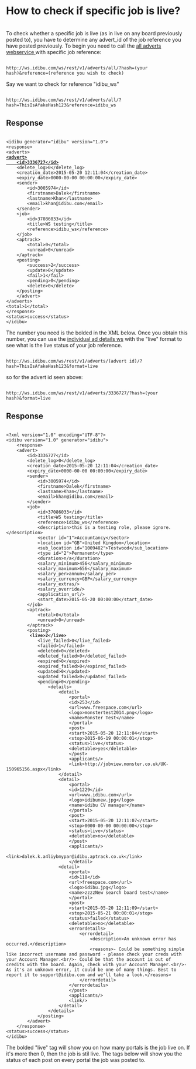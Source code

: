 <h1>How to check if specific job is live?</h1>
<br>
To check whether a specific job is live (as in live on any board previously posted to), you have to determine any advert_id of the job reference you have posted previously. To begin you need to call the <a href="https://github.com/oneworldmarket/idibu-api/blob/master/webservices/advert-management/get-list-of-all-ads.md" target ="_blank"> all adverts webservice </a> with specific job reference:

<pre>
<code>
http://ws.idibu.com/ws/rest/v1/adverts/all/?hash=(your hash)&reference=(reference you wish to check)
</code></pre>

Say we want to check for reference "idibu_ws"

<pre>
<code>
http://ws.idibu.com/ws/rest/v1/adverts/all/?hash=ThisIsAfakeHash123&reference=idibu_ws
</code></pre>

<h2>
	Response</h2>
<pre>
<code>
&lt;idibu generator=&quot;idibu&quot; version=&quot;1.0&quot;&gt;
&lt;response&gt;
&lt;adverts&gt;
<b><u>&lt;advert&gt;
	&lt;id&gt;3336727&lt;/id&gt;</b></u>
	&lt;delete_log&gt;0&lt;/delete_log&gt;
	&lt;creation_date&gt;2015-05-20 12:11:04&lt;/creation_date&gt;
	&lt;expiry_date&gt;0000-00-00 00:00:00&lt;/expiry_date&gt;
	&lt;sender&gt;
		&lt;id&gt;3005974&lt;/id&gt;
		&lt;firstname&gt;Dalek&lt;/firstname&gt;
		&lt;lastname&gt;Khan&lt;/lastname&gt;
		&lt;email&gt;khan@idibu.com&lt;/email&gt;
	&lt;/sender&gt;
	&lt;job&gt;
		&lt;id&gt;37086033&lt;/id&gt;
		&lt;title&gt;WS testing&lt;/title&gt;
		&lt;reference&gt;idibu_ws&lt;/reference&gt;
	&lt;/job&gt;
	&lt;aptrack&gt;
		&lt;total&gt;0&lt;/total&gt;
		&lt;unread&gt;0&lt;/unread&gt;
	&lt;/aptrack&gt;
	&lt;posting&gt;
		&lt;success&gt;2&lt;/success&gt;
		&lt;update&gt;0&lt;/update&gt;
		&lt;fail&gt;1&lt;/fail&gt;
		&lt;pending&gt;0&lt;/pending&gt;
		&lt;delete&gt;0&lt;/delete&gt;
	&lt;/posting&gt;
	&lt;/advert&gt;
&lt;/adverts&gt;
&lt;total&gt;1&lt;/total&gt;
&lt;/response&gt;
&lt;status&gt;success&lt;/status&gt;
&lt;/idibu&gt;
</code></pre>

The number you need is the bolded in the XML below. Once you obtain this number, you can use the <a href="https://github.com/oneworldmarket/idibu-api/blob/master/webservices/advert-management/get-individual-ad-details.md" target="_blank">individual ad details ws</a> with the "live" format to see what is the live status of your job reference.

<pre>
<code>
http://ws.idibu.com/ws/rest/v1/adverts/(advert id)/?hash=ThisIsAfakeHash123&format=live
</code></pre>

so for the advert id seen above:

<pre>
<code>
http://ws.idibu.com/ws/rest/v1/adverts/3336727/?hash=(your hash)&format=live
</code></pre>

<h2>
	Response</h2>
<pre>
<code>
&lt;?xml version=&quot;1.0&quot; encoding=&quot;UTF-8&quot;?&gt;
&lt;idibu version=&quot;1.0&quot; generator=&quot;idibu&quot;&gt;
	&lt;response&gt;
	&lt;advert&gt;
		&lt;id&gt;3336727&lt;/id&gt;
		&lt;delete_log&gt;0&lt;/delete_log&gt;
		&lt;creation_date&gt;2015-05-20 12:11:04&lt;/creation_date&gt;
		&lt;expiry_date&gt;0000-00-00 00:00:00&lt;/expiry_date&gt;
		&lt;sender&gt;
			&lt;id&gt;3005974&lt;/id&gt;
			&lt;firstname&gt;Dalek&lt;/firstname&gt;
			&lt;lastname&gt;Khan&lt;/lastname&gt;
			&lt;email&gt;khan@idibu.com&lt;/email&gt;
		&lt;/sender&gt;
		&lt;job&gt;
			&lt;id&gt;37086033&lt;/id&gt;
			&lt;title&gt;WS testing&lt;/title&gt;
			&lt;reference&gt;idibu_ws&lt;/reference&gt;
			&lt;description&gt;this is a testing role, please ignore.&lt;/description&gt;
			&lt;sector id=&quot;1&quot;&gt;Accountancy&lt;/sector&gt;
			&lt;location id=&quot;GB&quot;&gt;United Kingdom&lt;/location&gt;
			&lt;sub_location id=&quot;1009482&quot;&gt;Testwood&lt;/sub_location&gt;
			&lt;type id=&quot;2&quot;&gt;Permanent&lt;/type&gt;
			&lt;duration&gt;n/a&lt;/duration&gt;
			&lt;salary_minimum&gt;456&lt;/salary_minimum&gt;
			&lt;salary_maximum&gt;656&lt;/salary_maximum&gt;
			&lt;salary_per&gt;annum&lt;/salary_per&gt;
			&lt;salary_currency&gt;GBP&lt;/salary_currency&gt;
			&lt;salary_extras/&gt;
			&lt;salary_override/&gt;
			&lt;application_url/&gt;
			&lt;start_date&gt;2015-05-20 00:00:00&lt;/start_date&gt;
		&lt;/job&gt;
		&lt;aptrack&gt;
			&lt;total&gt;0&lt;/total&gt;
			&lt;unread&gt;0&lt;/unread&gt;
		&lt;/aptrack&gt;
		&lt;posting&gt;
	<b>		&lt;live&gt;2&lt;/live&gt; </b>
			&lt;live_failed&gt;0&lt;/live_failed&gt;
			&lt;failed&gt;1&lt;/failed&gt;
			&lt;deleted&gt;0&lt;/deleted&gt;
			&lt;deleted_failed&gt;0&lt;/deleted_failed&gt;
			&lt;expired&gt;0&lt;/expired&gt;
			&lt;expired_failed&gt;0&lt;/expired_failed&gt;
			&lt;updated&gt;0&lt;/updated&gt;
			&lt;updated_failed&gt;0&lt;/updated_failed&gt;
			&lt;pending&gt;0&lt;/pending&gt;
				&lt;details&gt;
					&lt;detail&gt;
						&lt;portal&gt;
						&lt;id&gt;253&lt;/id&gt;
						&lt;url&gt;www.freespace.com&lt;/url&gt;
						&lt;logo&gt;monstertest2014.png&lt;/logo&gt;
						&lt;name&gt;Monster Test&lt;/name&gt;
						&lt;/portal&gt;
						&lt;post&gt;
						&lt;start&gt;2015-05-20 12:11:04&lt;/start&gt;
						&lt;stop&gt;2015-06-19 00:00:01&lt;/stop&gt;
						&lt;status&gt;live&lt;/status&gt;
						&lt;deletable&gt;yes&lt;/deletable&gt;
						&lt;/post&gt;
						&lt;applicants/&gt;
						&lt;link&gt;http://jobview.monster.co.uk/UK-150965156.aspx&lt;/link&gt;
					&lt;/detail&gt;
					&lt;detail&gt;
						&lt;portal&gt;
						&lt;id&gt;1229&lt;/id&gt;
						&lt;url&gt;www.idibu.com&lt;/url&gt;
						&lt;logo&gt;idibunew.jpg&lt;/logo&gt;
						&lt;name&gt;idibu CV manager&lt;/name&gt;
						&lt;/portal&gt;
						&lt;post&gt;
						&lt;start&gt;2015-05-20 12:11:07&lt;/start&gt;
						&lt;stop&gt;0000-00-00 00:00:00&lt;/stop&gt;
						&lt;status&gt;live&lt;/status&gt;
						&lt;deletable&gt;no&lt;/deletable&gt;
						&lt;/post&gt;
						&lt;applicants/&gt;
						&lt;link&gt;dalek.k.a4liybmypar@idibu.aptrack.co.uk&lt;/link&gt;
						&lt;/detail&gt;
					&lt;detail&gt;
						&lt;portal&gt;
						&lt;id&gt;118&lt;/id&gt;
						&lt;url&gt;freespace.com&lt;/url&gt;
						&lt;logo&gt;idibu.jpg&lt;/logo&gt;
						&lt;name&gt;zzzzNew search board test&lt;/name&gt;
						&lt;/portal&gt;
						&lt;post&gt;
						&lt;start&gt;2015-05-20 12:11:09&lt;/start&gt;
						&lt;stop&gt;2015-05-21 00:00:01&lt;/stop&gt;
						&lt;status&gt;failed&lt;/status&gt;
						&lt;deletable&gt;no&lt;/deletable&gt;
						&lt;errordetails&gt;
							&lt;errordetail&gt;
								&lt;description&gt;An unknown error has occurred.&lt;/description&gt;
								&lt;reasons&gt;- Could be something simple like incorrect username and password - please check your creds with your Account Manager.&lt;br/&gt;- Could be that the account is out of credits with the board. Again, check with your Account Manager.&lt;br/&gt;- As it&#39;s an unknown error, it could be one of many things. Best to report it to support@idibu.com and we&#39;ll take a look.&lt;/reasons&gt;
							&lt;/errordetail&gt;
						&lt;/errordetails&gt;
						&lt;/post&gt;
						&lt;applicants/&gt;
						&lt;link/&gt;
					&lt;/detail&gt;
				&lt;/details&gt;
			&lt;/posting&gt;
		&lt;/advert&gt;
	&lt;/response&gt;
&lt;status&gt;success&lt;/status&gt;
&lt;/idibu&gt;
</code></pre>

The bolded "live" tag will show you on how many portals is the job live on. If it's more then 0, then the job is stil live. The tags below will show you the status of each post on every portal the job was posted to.
